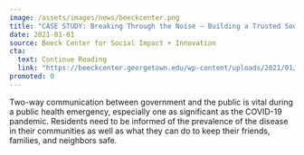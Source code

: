```yaml
---
image: /assets/images/news/beeckcenter.png
title: "CASE STUDY: Breaking Through the Noise — Building a Trusted Source of Information for COVID-19"
date: 2021-01-01
source: Beeck Center for Social Impact + Innovation
cta:
  text: Continue Reading
  link: "https://beeckcenter.georgetown.edu/wp-content/uploads/2021/01/NJ-Covid-Case-Study.pdf"
promoted: 0
---
```


Two-way communication between government and the public is vital during a public health emergency, especially one as significant as the COVID-19 pandemic. Residents need to be informed of the prevalence of the disease in their communities as well as what they can do to keep their friends, families, and neighbors safe.
